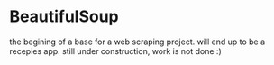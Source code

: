 # BeautifulSoup

the begining of a base for a web scraping project.
will end up to be a recepies app.
still under construction, work is not done :)
